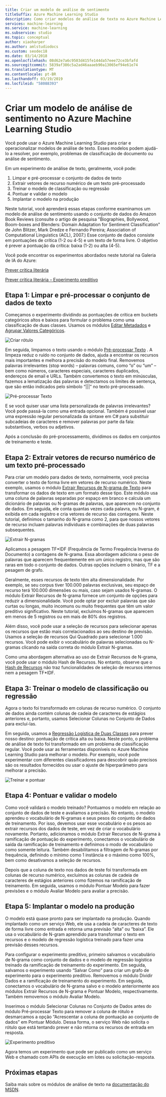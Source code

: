 ```yaml
---
title: Criar um modelo de análise de sentimento
titleSuffix: Azure Machine Learning Studio
description: Como criar modelos de análise de texto no Azure Machine Learning Studio usando módulos de pré-processamento de texto, N-gramas ou hash de recursos
services: machine-learning
ms.service: machine-learning
ms.subservice: studio
ms.topic: conceptual
author: xiaoharper
ms.author: amlstudiodocs
ms.custom: seodec18
ms.date: 03/14/2018
ms.openlocfilehash: 08d62e7a6c9503d415fe144da57eee72ce3bfafd
ms.sourcegitcommit: 5839af386c5a2ad46aaaeb90a13065ef94e61e74
ms.translationtype: MT
ms.contentlocale: pt-BR
ms.lasthandoff: 03/19/2019
ms.locfileid: "58088393"
---
```

# <a name="create-a-sentiment-analysis-model-in-azure-machine-learning-studio"></a>Criar um modelo de análise de sentimento no Azure Machine Learning Studio

Você pode usar o Azure Machine Learning Studio para criar e operacionalizar modelos de análise de texto. Esses modelos podem ajudá-lo a resolver, por exemplo, problemas de classificação de documento ou análise de sentimento.

Em um experimento de análise de texto, geralmente, você pode:

1. Limpar e pré-processar o conjunto de dados de texto
2. Extrair vetores de recurso numérico de um texto pré-processado
3. Treinar o modelo de classificação ou regressão
4. Pontuar e validar o modelo
5. Implantar o modelo na produção

Neste tutorial, você aprenderá essas etapas conforme examinamos um modelo de análise de sentimento usando o conjunto de dados do Amazon Book Reviews (consulte o artigo de pesquisa "Biographies, Bollywood, Boom-boxes and Blenders: Domain Adaptation for Sentiment Classification" de John Blitzer, Mark Dredze e Fernando Pereira; Association of Computational Linguistics (ACL), 2007.) Esse conjunto de dados consiste em pontuações de crítica (1-2 ou 4-5) e um texto de forma livre. O objetivo é prever a pontuação da crítica: baixa (1-2) ou alta (4-5).

Você pode encontrar os experimentos abordados neste tutorial na Galeria de IA do Azure:

[Prever crítica literária](https://gallery.azure.ai/Experiment/Predict-Book-Reviews-1)

[Prever crítica literária – Experimento preditivo](https://gallery.azure.ai/Experiment/Predict-Book-Reviews-Predictive-Experiment-1)

## <a name="step-1-clean-and-preprocess-text-dataset"></a>Etapa 1: Limpar e pré-processar o conjunto de dados de texto
Começamos o experimento dividindo as pontuações de crítica em buckets categóricos altos e baixos para formular o problema como uma classificação de duas classes. Usamos os módulos [Editar Metadados](https://msdn.microsoft.com/library/azure/dn905986.aspx) e [Agrupar Valores Categóricos](https://msdn.microsoft.com/library/azure/dn906014.aspx).

![Criar rótulo](./media/text-analytics-module-tutorial/create-label.png)

Em seguida, limpamos o texto usando o módulo [Pré-processar Texto](https://msdn.microsoft.com/library/azure/mt762915.aspx) . A limpeza reduz o ruído no conjunto de dados, ajuda a encontrar os recursos mais importantes e melhora a precisão do modelo final. Removemos palavras irrelevantes (stop words) – palavras comuns, como “o” ou “um” – bem como números, caracteres especiais, caracteres duplicados, endereços de email e URLs. Também convertemos o texto em minúsculas, fazemos a lematização das palavras e detectamos os limites de sentença, que são então indicados pelo símbolo “|||” no texto pré-processado.

![Pré-processar Texto](./media/text-analytics-module-tutorial/preprocess-text.png)

E se você quiser usar uma lista personalizada de palavras irrelevantes? Você pode passá-la como uma entrada opcional. Também é possível usar uma expressão regular personalizada da sintaxe em C# para substituir subcadeias de caracteres e remover palavras por parte da fala: substantivos, verbos ou adjetivos.

Após a conclusão do pré-processamento, dividimos os dados em conjuntos de treinamento e teste.

## <a name="step-2-extract-numeric-feature-vectors-from-pre-processed-text"></a>Etapa 2: Extrair vetores de recurso numérico de um texto pré-processado
Para criar um modelo para dados de texto, normalmente, você precisa converter o texto de forma livre em vetores de recurso numérico. Neste exemplo, usamos o módulo [Extrair Recursos de N-grama de Texto](https://msdn.microsoft.com/library/azure/mt762916.aspx) para transformar os dados de texto em um formato desse tipo. Este módulo usa uma coluna de palavras separadas por espaço em branco e calcula um dicionário de palavras ou N-gramas de palavras, que aparecem no conjunto de dados. Em seguida, ele conta quantas vezes cada palavra, ou N-gram, é exibida em cada registro e cria vetores de recurso das contagens. Neste tutorial, definimos o tamanho do N-grama como 2, para que nossos vetores de recurso incluam palavras individuais e combinações de duas palavras subsequentes.

![Extrair N-gramas](./media/text-analytics-module-tutorial/extract-ngrams.png)

Aplicamos a pesagem TF*IDF (Frequência de Termo Frequência Inversa do Documento) a contagens de N-grama. Essa abordagem adiciona o peso de palavras que aparecem frequentemente em um único registro, mas que são raras em todo o conjunto de dados. Outras opções incluem o binário, TF e a pesagem de grafo.

Geralmente, esses recursos de texto têm alta dimensionalidade. Por exemplo, se seu corpus tiver 100.000 palavras exclusivas, seu espaço de recurso terá 100.000 dimensões ou mais, caso sejam usados N-gramas. O módulo Extrair Recursos de N-grama fornece um conjunto de opções para reduzir a dimensionalidade. Você pode optar por excluir palavras que são curtas ou longas, muito incomuns ou muito frequentes que têm um valor preditivo significativo. Neste tutorial, excluímos N-gramas que aparecem em menos de 5 registros ou em mais de 80% dos registros.

Além disso, você pode usar a seleção de recursos para selecionar apenas os recursos que estão mais correlacionados ao seu destino de previsão. Usamos a seleção de recursos Qui Quadrado para selecionar 1.000 recursos. Você pode exibir o vocabulário de palavras selecionadas ou N-gramas clicando na saída correta do módulo Extrair N-gramas.

Como uma abordagem alternativa ao uso de Extrair Recursos de N-grama, você pode usar o módulo Hash de Recursos. No entanto, observe que o [Hash de Recursos](https://msdn.microsoft.com/library/azure/dn906018.aspx) não traz funcionalidades de seleção de recursos internos nem a pesagem TF*IDF.

## <a name="step-3-train-classification-or-regression-model"></a>Etapa 3: Treinar o modelo de classificação ou regressão
Agora o texto foi transformado em colunas de recurso numérico. O conjunto de dados ainda contém colunas de cadeia de caracteres de estágios anteriores e, portanto, usamos Selecionar Colunas no Conjunto de Dados para excluí-las.

Em seguida, usamos a [Regressão Logística de Duas Classes](https://msdn.microsoft.com/library/azure/dn905994.aspx) para prever nosso destino: pontuação de crítica alta ou baixa. Neste ponto, o problema de análise de texto foi transformado em um problema de classificação regular. Você pode usar as ferramentas disponíveis no Azure Machine Learning Studio para melhorar o modelo. Por exemplo, você pode experimentar com diferentes classificadores para descobrir quão precisos são os resultados fornecidos ou usar o ajuste de hiperparâmetro para melhorar a precisão.

![Treinar e pontuar](./media/text-analytics-module-tutorial/scoring-text.png)

## <a name="step-4-score-and-validate-the-model"></a>Etapa 4: Pontuar e validar o modelo
Como você validará o modelo treinado? Pontuamos o modelo em relação ao conjunto de dados de teste e avaliamos a precisão. No entanto, o modelo aprendeu o vocabulário de N-gramas e seus pesos do conjunto de dados de treinamento. Por isso, devemos usar esse vocabulário e os pesos ao extrair recursos dos dados de teste, em vez de criar o vocabulário novamente. Portanto, adicionamos o módulo Extrair Recursos de N-grama à ramificação de pontuação do experimento, conectamos o vocabulário de saída da ramificação de treinamento e definimos o modo de vocabulário como somente leitura. Também desabilitamos a filtragem de N-gramas por frequência, definindo o mínimo como 1 instância e o máximo como 100%, bem como desativamos a seleção de recursos.

Depois que a coluna de texto nos dados de teste foi transformada em colunas de recurso numérico, excluímos as colunas de cadeia de caracteres de estágios anteriores como fizemos na ramificação de treinamento. Em seguida, usamos o módulo Pontuar Modelo para fazer previsões e o módulo Avaliar Modelo para avaliar a precisão.

## <a name="step-5-deploy-the-model-to-production"></a>Etapa 5: Implantar o modelo na produção
O modelo está quase pronto para ser implantado na produção. Quando implantado como um serviço Web, ele usa a cadeia de caracteres de texto de forma livre como entrada e retorna uma previsão “alta” ou “baixa”. Ele usa o vocabulário de N-gram aprendido para transformar o texto em recursos e o modelo de regressão logística treinado para fazer uma previsão desses recursos. 

Para configurar o experimento preditivo, primeiro salvamos o vocabulário de N-grama como conjunto de dados e o modelo de regressão logística treinado da ramificação de treinamento do experimento. Em seguida, salvamos o experimento usando “Salvar Como” para criar um grafo de experimento para o experimento preditivo. Removemos o módulo Dividir Dados e a ramificação de treinamento do experimento. Em seguida, conectamos o vocabulário de N-grama salvo e o modelo anteriormente aos módulos Extrair Recursos de N-grama e Pontuar Modelo, respectivamente. Também removemos o módulo Avaliar Modelo.

Inserimos o módulo Selecionar Colunas no Conjunto de Dados antes do módulo Pré-processar Texto para remover a coluna de rótulo e desmarcamos a opção “Acrescentar a coluna de pontuação ao conjunto de dados” em Pontuar Módulo. Dessa forma, o serviço Web não solicita o rótulo que está tentando prever e não retorna os recursos de entrada em resposta.

![Experimento preditivo](./media/text-analytics-module-tutorial/predictive-text.png)

Agora temos um experimento que pode ser publicado como um serviço Web e chamado com APIs de execução em lotes ou solicitação-resposta.

## <a name="next-steps"></a>Próximas etapas
Saiba mais sobre os módulos de análise de texto na [documentação do MSDN](https://msdn.microsoft.com/library/azure/dn905886.aspx).

